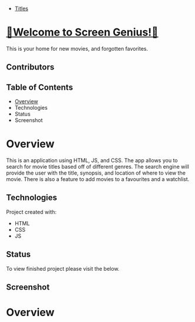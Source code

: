 - [Titles](#titles)


# <a href="https://screen-genius.github.io/">🍿Welcome to Screen Genius!🍿</a>
This is your home for new movies, and forgotten favorites.

## Contributors 


## Table of Contents
* [Overview](#Overview)
* Technologies
* Status
* Screenshot

# Overview
This is an application using HTML, JS, and CSS. The app allows you to search for movie titles based off of different genres. The search engine will provide the user with the title, synopsis, and location of where to view the movie. There is also a feature to add movies to a favourites and a watchlist.

## Technologies
Project created with:
* HTML
* CSS
* JS

## Status
To view finished project please visit the below.



## Screenshot
# Overview
